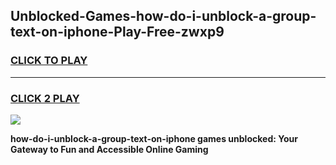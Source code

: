 
## Unblocked-Games-how-do-i-unblock-a-group-text-on-iphone-Play-Free-zwxp9
<h3>
<a href="https://premium76.site?title=how-do-i-unblock-a-group-text-on-iphone&ref=19M">CLICK TO PLAY</a></h3>
<hr>

<h3>
<a href="https://premium76.site?title=how-do-i-unblock-a-group-text-on-iphone&ref=19M">CLICK 2 PLAY</a>
  
</h3>

<a href="https://premium76.site?title=how-do-i-unblock-a-group-text-on-iphone&ref=19M"><img src="https://clearcache.store/games.png"></a>


**how-do-i-unblock-a-group-text-on-iphone games unblocked: Your Gateway to Fun and Accessible Online Gaming**
